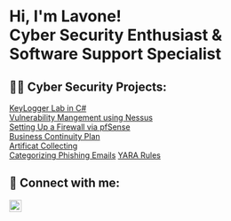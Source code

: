 <h1>Hi, I'm Lavone! <br/>Cyber Security Enthusiast & Software Support Specialist</a>

<h2>👨‍💻 Cyber Security Projects:</h2>

[KeyLogger Lab in C#](https://github.com/lavoneharris/Key-Logger-Lab)<br>
[Vulnerability Mangement using Nessus](https://github.com/lavoneharris/Vulnerability-Management)<br>
[Setting Up a Firewall via pfSense](https://github.com/lavoneharris/Setting-up-a-Firewall)<br>
[Business Continuity Plan](https://github.com/lavoneharris/Business-Continuity-Plan-)<br>
[Artificat Collecting](https://github.com/lavoneharris/Artifact-Collecting)<br>
[Categorizing Phishing Emails](https://github.com/lavoneharris/Categorizing-Phishing-Emails)
[YARA Rules](https://github.com/lavoneharris/Making-YARA-Rules-For-Detection)


<h2> 🤳 Connect with me:</h2>


[<img align="left" alt="lavoneharris | LinkedIn" width="22px" src="https://cdn.jsdelivr.net/npm/simple-icons@v3/icons/linkedin.svg" />][linkedin]


[linkedin]: https://linkedin.com/in/lavone-harris/
